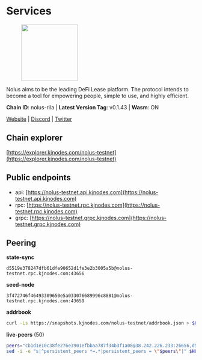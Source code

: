 # Services

<figure><img src="https://raw.githubusercontent.com/kj89/testnet_manuals/main/pingpub/logos/nolus.png" width="150" alt=""><figcaption></figcaption></figure>

Nolus aims to be the leading DeFi Lease platform. The protocol  intends to become a tool for empowering people, simple to use, and highly efficient.

**Chain ID**: nolus-rila | **Latest Version Tag**: v0.1.43 | **Wasm**: ON

[Website](https://www.nolus.io) | [Discord](https://discord.gg/nolus-protocol) | [Twitter](https://twitter.com/NolusProtocol)




## Chain explorer
[https://explorer.kjnodes.com/nolus-testnet](https://explorer.kjnodes.com/nolus-testnet)

## Public endpoints

* api: [https://nolus-testnet.api.kjnodes.com](https://nolus-testnet.api.kjnodes.com)
* rpc: [https://nolus-testnet.rpc.kjnodes.com](https://nolus-testnet.rpc.kjnodes.com)
* grpc: [https://nolus-testnet.grpc.kjnodes.com](https://nolus-testnet.grpc.kjnodes.com)

## Peering

**state-sync**

```text
d5519e378247dfb61dfe90652d1fe3e2b3005a5b@nolus-testnet.rpc.kjnodes.com:43656
```

**seed-node**

```text
3f472746f46493309650e5a033076689996c8881@nolus-testnet.rpc.kjnodes.com:43659
```

**addrbook**
```bash
curl -Ls https://snapshots.kjnodes.com/nolus-testnet/addrbook.json > $HOME/.nolus/config/addrbook.json
```

**live-peers** (50)
```bash
peers="cb1d1e10c38fe276e3901efbbaa787f34b3f1a08@38.242.226.233:26656,d5519e378247dfb61dfe90652d1fe3e2b3005a5b@65.109.68.190:43656,6d5921160c688c2e4e3b510fcfa48496e74cf2c6@80.92.204.247:37656,e0aac09f3de68abf583b0e3994228ee8bd19d1eb@168.119.124.130:45659,c6e7b095d965209c8d15086c2a173627fb9b29e1@161.97.169.22:26656,12ba757ff064b9aaae396607182b4ff7dd983214@170.64.161.113:26656,2d500ae8bddfa548ee0fb0ed969709d78a4015af@144.168.47.230:26656,be52cb058e6e402d568807cb0432d940ecd6e4c9@139.99.217.221:26656,3608b331dd2787e2210ee5d33904c04c74e9a8af@95.165.169.188:43656,1cb8223111a5fb8a631d73aa3bcd7abd2ef41ba7@45.87.104.84:1184,769552416bbe807f319e2fa6125a40969b254182@65.108.108.52:18656,d3d72cafdfa5fc4eac13d486412927acba444efd@95.217.166.6:26656,5b7092ce1624e8a23a5d90897c4c5231fb7b1238@185.245.183.172:16656,3526133f0428910922f9ce2ac9a08b2836bbc9c1@217.76.61.183:26656,c64bfcfa86310189b2df9b8ebb88740aeb6df786@167.86.101.248:26656,bdf011650193f5f7c7618ba39911f0795aa4b8bf@170.64.161.112:26656,0005b1e2c88dbad64b71a706016b340f2afa982f@109.123.244.56:26686,19f6603a09936df56e301d63ea0c89cd8046bc6d@204.48.28.143:26656,df5523a9d35328716337343cbeea3063cd4fa9b3@65.108.206.118:61256,77f535f833732fa794f7c4837060ae7ecd98f3a4@89.163.142.196:43656,5365635387f1effc39473e19dace5a0ea2c3a4de@14.173.140.22:26656,fcb82df30d2056c3af024fb389e173d683fe8229@65.108.105.48:19756,98907b8c92c003aa2d003bb5d47e5ae6e34b0732@77.51.200.79:46656,28cdf59b342cb19fe488e99fab754ccc90c379e3@185.196.21.104:26656,809bb377eff820b56c3d98c1ecebf426cca83ce6@87.246.173.248:36656,85c5ef9ff695574abdf1ab38fb1196bc6482aec5@89.252.21.37:26656,5bf83be8dfe52fe2c204300f1e9b1449487ce5af@88.99.164.158:1176,3aaf8aa4b5adcff51253aae0dcb3dc3d1403beb4@194.163.162.87:36656,f19cc53d62df3713f7e1a651fe6022010954fbf6@178.123.236.31:49656,dd8e8ca7c997b796a519363f58ecc5f670c6aba8@168.119.253.97:26656,36bf6f60f2914352c93dcc6d827885e3e58b1f2b@158.160.20.18:26656,6427076ade32a365c8cd888f40f24ea1dfbfea27@51.79.229.1:31203,1278e67b0f6523c20e665109dd092ef20d6fd70e@45.67.230.23:26656,4ac762b157ef9a1ee34159f42fb31144d2e2cf78@95.217.239.64:26656,0b649064c6e8c331aeda7eb2345fbd8d6b2db832@213.136.74.2:26656,a12f0c225332ab006fbc46d58706669bf44f52e0@123.31.73.216:26656,53156633e3dbfe2e514fa0676c1d42f046d9ca40@65.108.129.29:26656,e89da97a836411d52915a7f6ba0a043eb39b8037@178.128.24.185:26656,52ba17ca5b0d25f60fa1a2f93685380089a8b2ec@65.108.201.15:6656,97dd6e338ab8e6ad5212fe1ce7d1881816fdf96e@5.78.67.243:16656,04dd580b8ec8056980d95874e354dada02935a1a@95.217.16.17:26656,0f567a01713d06ac6543ecf8233d3f76587ab91e@198.71.52.213:26656,680828b28f7f23cec1e685d1e1870a79227fab95@217.76.52.138:26656,5255d4dfe384a6e4956d793b8137d956222592ac@89.58.59.75:60556,2fb9c523295fcd414525bbc538fda24a44cbcd3c@149.102.153.211:26656,5c2a752c9b1952dbed075c56c600c3a79b58c395@195.3.220.135:27016,48283100d4cf8068dc16ef1b10aacf092303ec2f@65.109.85.170:47656,330f3b716cf7c20d3a054aed2508b2de9f06ec2d@38.242.205.160:26656,2767efd1ce9472062a33de5a5d58d7e737ae532c@194.34.232.158:26656,e19fa1dc701b4f0dbbe02ef0ead3b57d2a513429@65.109.169.175:26656"
sed -i -e "s|^persistent_peers *=.*|persistent_peers = \"$peers\"|" $HOME/.nolus/config/config.toml
```
